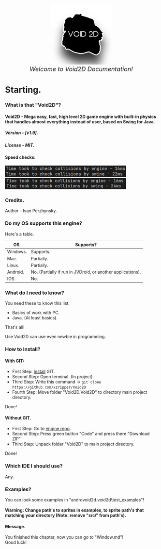 <p align="center"><img src="..\media\Void2DIcon.png" width="200"><br><span style="font-weight: 0px; font-size: 20px;"><i>Welcome to Void2D Documentation!</i></span></p>

# Starting.

### What is that "Void2D"?
#### Void2D - Mega easy, fast, high level 2D game engine with built-in physics that handles almost everything instead of user, based on Swing for Java.<br>

##### Version - *[v1.9]*.
##### License - *MIT*.

#### Speed checks:
<img src="docs-media\SpeedCheck.png" width="400">
<img src="docs-media\SpeedCheck2.png" width="400">

### Credits.
Author - Ivan Perzhynsky.

### Do my OS supports this engine?
Here's a table.

| OS.      | Supports?                                                   |
|----------|-------------------------------------------------------------|
| Windows. | Supports.                                                   |
| Mac.     | Partially.                                                  |
| Linux.   | Partially.                                                  |
| Android. | No. (Partially if run in JVDroid, or another applications). |
| IOS.     | No.                                                         |

### What do I need to know?
You need these to know this list.
- Basics of work with PC.
- Java. (At least basics).

That's all!

Use Void2D can use even newbie in programming.

### How to install?
#### With GIT:
- First Step: <a href="https://git-scm.com">Install</a> GIT.
- Second Step: Open terminal. (In project).
- Third Step: Write this command -> ```git clone https://github.com/xzripper/Void2D```
- Fourth Step: Move folder "Void2D.Void2D" to directory main project directory.

Done!

#### Without GIT.
- First Step: Go to <a href="https://github.com/xzripper/">engine repo</a>.
- Second Step: Press green button "Code" and press there "Download ZIP".
- Third Step: Unpack folder "Void2D" to main project directory.

Done!

### Which IDE I should use?
Any.

### Examples?
You can look some examples in "androvoid2d.void2d\test_examples"!<br><br>
**Warning: Change path's to sprites in examples, to sprite path's that matching your directory (Note: remove "src\\" from path's).**

#### Message.
You finished this chapter, now you can go to "Window.md"!
<br>Good luck!
